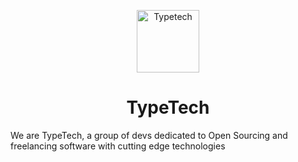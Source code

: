 <p align="center">
  <a href="https://www.gatsbyjs.org">
    <img alt="Typetech" src="https://github.com/TypeTech/website/blob/master/src/images/typetechlogo.png" width="100" />
  </a>
</p>
<h1 align="center">
  TypeTech
</h1>

We are TypeTech, a group of devs dedicated to Open Sourcing and freelancing software with cutting edge technologies

